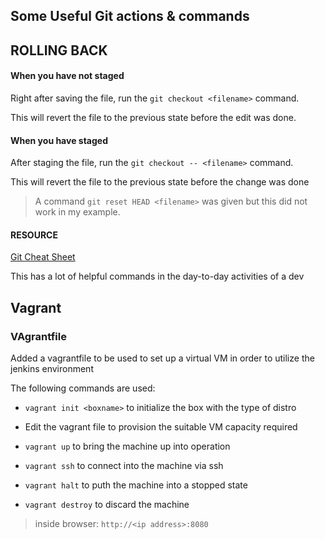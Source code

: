 ## Some Useful Git actions & commands

## ROLLING BACK

#### When you have __not staged__

Right after saving the file, run the `git checkout <filename>` command.

This will revert the file to the previous state before the edit was done.

#### When you have __staged__

After staging the file, run the `git checkout -- <filename>` command.

This will revert the file to the previous state before the change was done

> A command `git reset HEAD <filename>` was given but this did not work in my example.

#### RESOURCE
[Git Cheat Sheet](https://education.github.com/git-cheat-sheet-education.pdf)

This has a lot of helpful commands in the day-to-day activities of a dev

## Vagrant

### VAgrantfile

Added a vagrantfile to be used to set up a virtual VM in order to utilize the jenkins environment

The following commands are used:

- `vagrant init <boxname>` to initialize the box with the type of distro

- Edit the vagrant file to provision the suitable VM capacity required

- `vagrant up` to bring the machine up into operation

- `vagrant ssh` to connect into the machine via ssh

- `vagrant halt` to puth the machine into a stopped state

- `vagrant destroy` to discard the machine

> inside browser:   `http://<ip address>:8080`